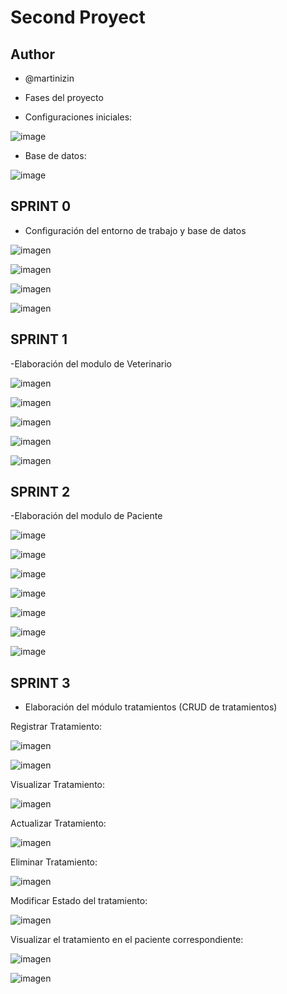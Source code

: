 # Second Proyect 
## Author
- @martinizin

- Fases del proyecto
  
- Configuraciones iniciales:
  
![image](https://github.com/martinizin/apiVeterinaria/assets/117743846/9ca55a6e-6430-4145-bfb4-e3d1921f9017)

- Base de datos:

![image](https://github.com/martinizin/apiVeterinaria/assets/117743846/88ad2da7-ce2b-4a94-ad3e-339205cc62ad)


## SPRINT 0
- Configuración del entorno de trabajo y base de datos

![imagen](https://github.com/Ruizerick26/Veterinario/assets/117743844/0ca2399e-12fd-459e-b7b4-991b1880ee94)

![imagen](https://github.com/Ruizerick26/Veterinario/assets/117743844/b442f6cb-edf0-477a-bf02-86f312ab897e)

![imagen](https://github.com/Ruizerick26/Veterinario/assets/117743844/c0b4a97b-16c1-403e-aaeb-66337bf77fbc)

![imagen](https://github.com/Ruizerick26/Veterinario/assets/117743844/c7b8a8bf-f75c-4d5e-adfc-3acde02c08ff)

## SPRINT 1
-Elaboración del modulo de Veterinario 

![imagen](https://github.com/Ruizerick26/Veterinario/assets/117743844/81c8b3ea-4946-4ff9-aa4f-14954ffc803b)

![imagen](https://github.com/Ruizerick26/Veterinario/assets/117743844/e1a53e33-5808-4ed5-8a7d-b35c713050e5)

![imagen](https://github.com/Ruizerick26/Veterinario/assets/117743844/91051293-ecde-4a6c-bcbe-70a120ceebd3)

![imagen](https://github.com/Ruizerick26/Veterinario/assets/117743844/46fdbea6-ed5c-481b-8903-6b6e8c6f3c8a)

![imagen](https://github.com/Ruizerick26/Veterinario/assets/117743844/4a920fed-5f2d-4187-85cc-42672c9807d1)

## SPRINT 2

-Elaboración del modulo de Paciente

![image](https://github.com/Ruizerick26/Veterinario/assets/117743844/265d3638-c5b4-46e8-b5f9-283f36e77dff)

![image](https://github.com/Ruizerick26/Veterinario/assets/117743844/4fcd9652-e5d8-4a2c-b78c-f47f3ef6e2b0)

![image](https://github.com/Ruizerick26/Veterinario/assets/117743844/2c2de0b1-ff5b-4a53-824b-81d2593e194e)

![image](https://github.com/Ruizerick26/Veterinario/assets/117743844/096bd0ce-8f3e-45a9-970d-2fcd82b4eaf3)

![image](https://github.com/Ruizerick26/Veterinario/assets/117743844/f56fe93b-783e-48fb-9139-c5c20cce55a9)

![image](https://github.com/Ruizerick26/Veterinario/assets/117743844/8c91b5a5-7b75-4bb8-b388-7002c16b9694)

![image](https://github.com/Ruizerick26/Veterinario/assets/117743844/fe211c9e-13f6-49c3-9851-240d9554aa45)

## SPRINT 3
- Elaboración del módulo tratamientos (CRUD de tratamientos)

Registrar Tratamiento:

![imagen](https://github.com/Ruizerick26/Veterinario/assets/117743844/bb9e28a7-d483-4332-b0b7-e1807d1e7456)

![imagen](https://github.com/Ruizerick26/Veterinario/assets/117743844/b2f4b57e-b4a7-4176-90f7-639c071a56c1)

Visualizar Tratamiento:

![imagen](https://github.com/Ruizerick26/Veterinario/assets/117743844/797373a7-593b-4a76-ad36-d8fec1fdeb50)

Actualizar Tratamiento:

![imagen](https://github.com/Ruizerick26/Veterinario/assets/117743844/f2f3bbc5-fcc9-4e3a-bb63-9e7a9afd6ea6)

Eliminar Tratamiento:

![imagen](https://github.com/Ruizerick26/Veterinario/assets/117743844/d7afcd1d-a63f-419b-967e-b8245ab361a5)

Modificar Estado del tratamiento:

![imagen](https://github.com/Ruizerick26/Veterinario/assets/117743844/3395496a-8e18-4a11-b404-2c409317f93b)

Visualizar el tratamiento en el paciente correspondiente:

![imagen](https://github.com/Ruizerick26/Veterinario/assets/117743844/29c96d00-c06a-43e3-8cc9-0e036bb989f9)



![imagen](https://github.com/Ruizerick26/Veterinario/assets/117743844/454f1590-1385-4819-b4cd-5fb0600b6149)























